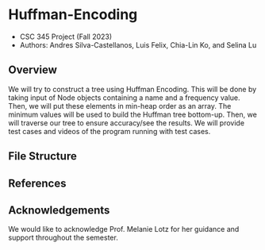 # Huffman-Encoding

- CSC 345 Project (Fall 2023)
- Authors: Andres Silva-Castellanos, Luis Felix, Chia-Lin Ko, and Selina Lu

## Overview

We will try to construct a tree using Huffman Encoding. This will be done by taking input of Node objects containing a name and a frequency value. Then, we will put these elements in min-heap order as an array. The minimum values will be used to build the Huffman tree bottom-up. Then, we will traverse our tree to ensure accuracy/see the results. We will provide test cases and videos of the program running with test cases.

## File Structure

## References

## Acknowledgements

We would like to acknowledge Prof. Melanie Lotz for her guidance and support throughout the semester.
